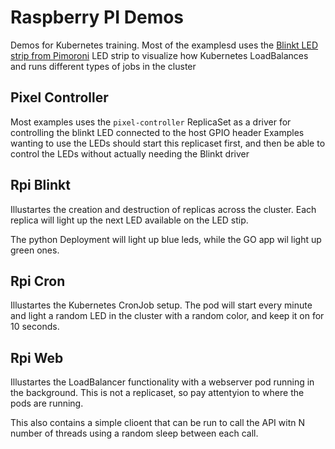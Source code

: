 # Raspberry PI Demos

Demos for Kubernetes training.
Most of the examplesd uses the [Blinkt LED strip from Pimoroni](https://shop.pimoroni.com/products/blinkt)
LED strip to visualize how Kubernetes LoadBalances and runs different types of jobs in the cluster

## Pixel Controller

Most examples uses the `pixel-controller` ReplicaSet as a driver for controlling the blinkt LED connected to the host GPIO header
Examples wanting to use the LEDs should start this replicaset first, and then be able to control
the LEDs without actually needing the Blinkt driver

## Rpi Blinkt

Illustartes the creation and destruction of replicas across the cluster.
Each replica will light up the next LED available on the LED stip.

The python Deployment will light up blue leds, while the GO app wil light up green ones.

## Rpi Cron

Illustartes the Kubernetes CronJob setup.
The pod will start every minute and light a random LED in the cluster with a random color,
and keep it on for 10 seconds.

## Rpi Web

Illustartes the LoadBalancer functionality with a webserver pod running in the background.
This is not a replicaset, so pay attentyion to where the pods are running.

This also contains a simple clioent that can be run to call the API witn N number of threads using a random sleep between each call.
